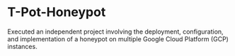 # T-Pot-Honeypot
Executed an independent project involving the deployment, configuration, and implementation of a honeypot on multiple Google Cloud Platform (GCP) instances.
